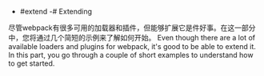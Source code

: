  -  #extend
-# Extending

尽管webpack有很多可用的加载器和插件，但能够扩展它是件好事。在这一部分中，您将通过几个简短的示例来了解如何开始。
Even though there are a lot of available loaders and plugins for webpack, it's good to be able to extend it. In this part, you go through a couple of short examples to understand how to get started.

